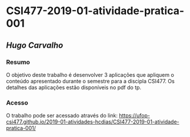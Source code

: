 # **CSI477-2019-01-atividade-pratica-001**
## *Hugo Carvalho*

### Resumo
O objetivo deste trabalho é desenvolver 3 aplicações que apliquem o conteúdo apresentado durante o semestre para 
a discipla CSI477. Os detalhes das aplicações estão disponíveis no pdf do tp.

### Acesso
O trabalho pode ser acessado através do link: https://ufop-csi477.github.io/2019-01-atividades-hcdias/CSI477-2019-01-atividade-pratica-001/
